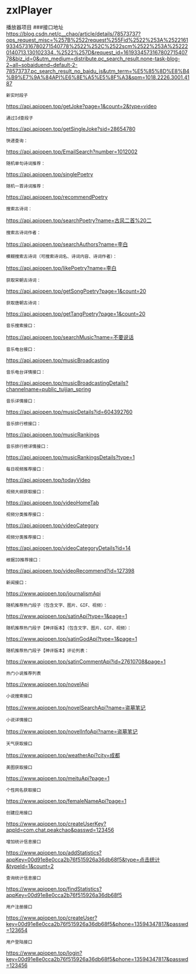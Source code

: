 # zxlPlayer
播放器项目
###接口地址
https://blog.csdn.net/c__chao/article/details/78573737?ops_request_misc=%257B%2522request%255Fid%2522%253A%2522161933457316780271540778%2522%252C%2522scm%2522%253A%252220140713.130102334..%2522%257D&request_id=161933457316780271540778&biz_id=0&utm_medium=distribute.pc_search_result.none-task-blog-2~all~sobaiduend~default-2-78573737.pc_search_result_no_baidu_js&utm_term=%E5%85%8D%E8%B4%B9%E7%9A%84API%E6%8E%A5%E5%8F%A3&spm=1018.2226.3001.4187








    新实时段子

https://api.apiopen.top/getJoke?page=1&count=2&type=video

    通过Id查段子

https://api.apiopen.top/getSingleJoke?sid=28654780

    快递查询：

https://api.apiopen.top/EmailSearch?number=1012002

    随机单句诗词推荐：

https://api.apiopen.top/singlePoetry

    随机一首诗词推荐：

https://api.apiopen.top/recommendPoetry

    搜索古诗词：

https://api.apiopen.top/searchPoetry?name=古风二首%20二

    搜索古诗词作者：

https://api.apiopen.top/searchAuthors?name=李白

    模糊搜索古诗词（可搜索诗词名、诗词内容、诗词作者）：

https://api.apiopen.top/likePoetry?name=李白

    获取宋朝古诗词：

https://api.apiopen.top/getSongPoetry?page=1&count=20

    获取唐朝古诗词：

https://api.apiopen.top/getTangPoetry?page=1&count=20

    音乐搜索接口：

https://api.apiopen.top/searchMusic?name=不要说话

    音乐电台接口：

https://api.apiopen.top/musicBroadcasting

    音乐电台详情接口：

https://api.apiopen.top/musicBroadcastingDetails?channelname=public_tuijian_spring

    音乐详情接口：

https://api.apiopen.top/musicDetails?id=604392760

    音乐排行榜接口：

https://api.apiopen.top/musicRankings

    音乐排行榜详情接口：

https://api.apiopen.top/musicRankingsDetails?type=1

    每日视频推荐接口：

https://api.apiopen.top/todayVideo

    视频大纲获取接口：

https://api.apiopen.top/videoHomeTab

    视频分类推荐接口：

https://api.apiopen.top/videoCategory

    视频分类推荐接口：

https://api.apiopen.top/videoCategoryDetails?id=14

    根据ID推荐接口：

https://api.apiopen.top/videoRecommend?id=127398

    新闻接口：

https://www.apiopen.top/journalismApi

    随机推荐热门段子（包含文字、图片、GIF、视频）：

https://www.apiopen.top/satinApi?type=1&page=1

    随机推荐热门段子【神评版本】（包含文字、图片、GIF、视频）：

https://www.apiopen.top/satinGodApi?type=1&page=1

    随机推荐热门段子【神评版本】评论列表：

https://www.apiopen.top/satinCommentApi?id=27610708&page=1

    热门小说推荐列表

https://www.apiopen.top/novelApi

    小说搜索接口

https://www.apiopen.top/novelSearchApi?name=盗墓笔记

    小说详情接口

https://www.apiopen.top/novelInfoApi?name=盗墓笔记

    天气获取接口

https://www.apiopen.top/weatherApi?city=成都

    美图获取接口

https://www.apiopen.top/meituApi?page=1

    个性网名获取接口

https://www.apiopen.top/femaleNameApi?page=1

    创建应用接口

https://www.apiopen.top/createUserKey?appId=com.chat.peakchao&passwd=123456

    增加统计信息接口

https://www.apiopen.top/addStatistics?appKey=00d91e8e0cca2b76f515926a36db68f5&type=点击统计&typeId=1&count=2

    查询统计信息接口

https://www.apiopen.top/findStatistics?appKey=00d91e8e0cca2b76f515926a36db68f5

    用户注册接口

https://www.apiopen.top/createUser?key=00d91e8e0cca2b76f515926a36db68f5&phone=13594347817&passwd=123654

    用户登陆接口

https://www.apiopen.top/login?key=00d91e8e0cca2b76f515926a36db68f5&phone=13594347817&passwd=123456
